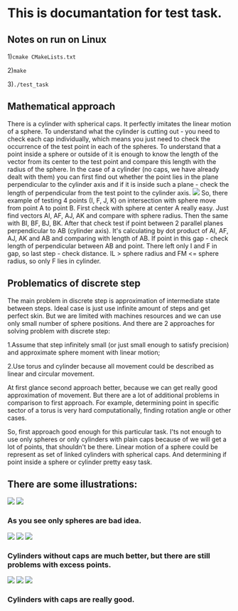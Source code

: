 # This is documantation for test task.

## Notes on run on Linux

1)`cmake CMakeLists.txt`

2)`make`

3)`./test_task`

## Mathematical approach
There is a cylinder with spherical caps.
It perfectly imitates the linear motion of a sphere.
To understand what the cylinder is cutting out - you need to check each cap individually, which means you just need to check the occurrence of the test point in each of the spheres.
To understand that a point inside a sphere or outside of it is enough to know the length of the vector from its center to the test point and compare this length with the radius of the sphere.
In the case of a cylinder (no caps, we have already dealt with them) you can first find out whether the point lies in the plane perpendicular to the cylinder axis and if it is inside such a plane - check the length of perpendicular from the test point to the cylinder axis.
![](scene.png)
So, there example of testing 4 points (I, F, J, K) on intersection with sphere move from point A to point B.
First check with sphere at center A really easy. Just find vectors AI, AF, AJ, AK and compare with sphere radius.
Then the same with BI, BF, BJ, BK.
After that check test if point between 2 parallel planes perpendicular to AB (cylinder axis).
It's calculating by dot product of AI, AF, AJ, AK and AB and comparing with length of AB.
If point in this gap - check length of perpendicular between AB and point.
There left only I and F in gap, so last step - check distance. IL > sphere radius and FM <= sphere radius, so only F lies in cylinder.
 
## Problematics of discrete step

The main problem in discrete step is approximation of intermediate state between steps.
Ideal case is just use infinite amount of steps and get perfect skin.
But we are limited with machines resources and we can use only small number of sphere positions.
And there are 2 approaches for solving problem with discrete step:

1.Assume that step infinitely small (or just small enough to satisfy precision) and approximate sphere moment with linear motion;

2.Use torus and cylinder because all movement could be described as linear and circular movement.

At first glance second approach better, because we can get really good approximation of movement.
But there are a lot of additional problems in comparison to first approach.
For example, determining point in specific sector of a torus is very hard computationally, finding rotation angle or other cases.

So, first approach good enough for this particular task.
I'ts not enough to use only spheres or only cylinders with plain caps because of we will get a lot of points, that shouldn't be there.
Linear motion of a sphere could be represent as set of linked cylinders with spherical caps.
And determining if point inside a sphere or cylinder pretty easy task.

## There are some illustrations:
![](only_spheres_front.png)
![](only_spheres.png)
### As you see only spheres are bad idea.
![](cyli_without_cap_front.png)
![](cyli_without_cap.png)
![](cyli_without_cap_close.png)
### Cylinders without caps are much better, but there are still problems with excess points.
![](cyli_with_caps_front.png)
![](cyli_with_caps.png)
![](cyli_with_caps_close.png)
### Cylinders with caps are really good.
